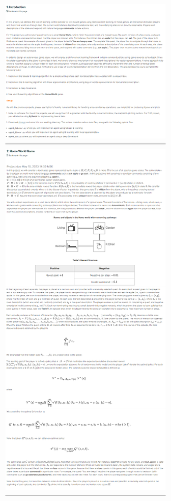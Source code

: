 ![Project description 1](../images/project5-1-intro.png)  

---  

![Project description 2 pt1](../images/project5-2-descr1.png)
![Project description 2 pt2](../images/project5-2-descr2.png)
![Project description 2 pt3](../images/project5-2-descr3.png)

---

